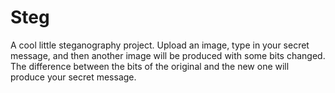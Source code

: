 # Steg
A cool little steganography project. Upload an image, type in your secret message, and then another image will be produced with some bits changed. The difference between the bits of the original and the new one will produce your secret message.
